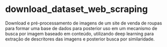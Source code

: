 # download_dataset_web_scraping

Download e pré-processamento de imagens de um site de venda de roupas para formar uma base de dados para posterior uso em um mecanismo de busca por imagem baseado em conteúdo, utilizando deep learning para extração de descritores das imagens e posterior busca por similaridade.
